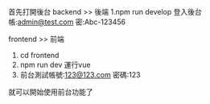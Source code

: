 首先打開後台
backend >> 後端
1.npm run develop
登入後台
帳:admin@test.com
密:Abc-123456


frontend >> 前端 
1. cd frontend
2. npm run dev 運行vue
3. 前台測試帳號:123@123.com  密碼:123

就可以開始使用前台功能了

